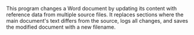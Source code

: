 This program changes a Word document by updating its content with reference data from multiple source files.
It replaces sections where the main document's text differs from the source, logs all changes, and saves the modified document with a new filename.
